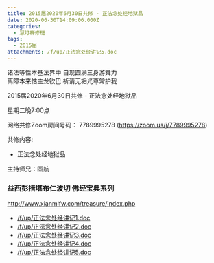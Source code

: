 ```yaml
---
title: 2015届2020年6月30日共修 - 正法念处经地狱品
date: 2020-06-30T14:09:06.000Z
categories:
  - 慧灯禅修班
tags:
  - 2015届
attachments: /f/up/正法念处经讲记5.doc
---
```

诸法等性本基法界中 自现圆满三身游舞力  
离障本来怙主龙钦巴 祈请无垢光尊常护我  

2015届2020年6月30日共修 - 正法念处经地狱品 

星期二晚7:00点

网络共修Zoom房间号码： 7789995278 (<https://zoom.us/j/7789995278>)

共修内容: 

* 正法念处经地狱品

主持师兄：圆航

### 益西彭措堪布仁波切 佛经宝典系列
<http://www.xianmifw.com/treasure/index.php>

- [/f/up/正法念处经讲记1.doc](https://s3.ap-northeast-1.wasabisys.com/hdcx/hdv/f/up/正法念处经讲记1.doc)
- [/f/up/正法念处经讲记2.doc](https://s3.ap-northeast-1.wasabisys.com/hdcx/hdv/f/up/正法念处经讲记2.doc)
- [/f/up/正法念处经讲记3.doc](https://s3.ap-northeast-1.wasabisys.com/hdcx/hdv/f/up/正法念处经讲记3.doc)
- [/f/up/正法念处经讲记4.doc](https://s3.ap-northeast-1.wasabisys.com/hdcx/hdv/f/up/正法念处经讲记4.doc)
- [/f/up/正法念处经讲记5.doc](https://s3.ap-northeast-1.wasabisys.com/hdcx/hdv/f/up/正法念处经讲记5.doc)
